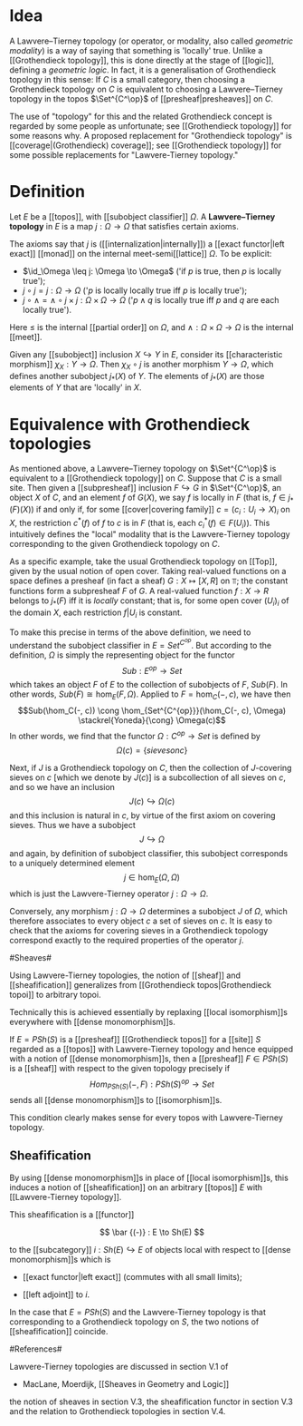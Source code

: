 # Idea

A Lawvere&#8211;Tierney topology (or operator, or modality, also called _geometric modality_) is a way of saying that something is 'locally' true.  Unlike a [[Grothendieck topology]], this is done directly at the stage of [[logic]], defining a _geometric logic_.  In fact, it is a generalisation of Grothendieck topology in this sense: If $C$ is a small category, then choosing a Grothendieck topology on $C$ is equivalent to choosing a Lawvere&#8211;Tierney topology in the topos $\Set^{C^\op}$ of [[presheaf|presheaves]] on $C$.

The use of "topology" for this and the related Grothendieck concept is regarded by some people as unfortunate; see [[Grothendieck topology]] for some reasons why.  A proposed replacement for "Grothendieck topology" is [[coverage|(Grothendieck) coverage]]; see [[Grothendieck topology]] for some possible replacements for "Lawvere-Tierney topology."

# Definition

Let $E$ be a [[topos]], with [[subobject classifier]] $\Omega$. A __Lawvere&#8211;Tierney topology__ in $E$ is a map $j: \Omega \to \Omega$ that satisfies certain axioms.

The axioms say that $j$ is ([[internalization|internally]]) a [[exact functor|left exact]] [[monad]] on the internal meet-semi[[lattice]] $\Omega$. To be explicit:
* $\id_\Omega \leq j: \Omega \to \Omega$ ('if $p$ is true, then $p$ is locally true');
* $j \circ j = j: \Omega \to \Omega$ ('$p$ is locally locally true iff $p$ is locally true');
* $j \circ \wedge = \wedge \circ j \times j: \Omega \times \Omega \to \Omega$ ('$p \wedge q$ is locally true iff $p$ and $q$ are each locally true').

Here $\leq$ is the internal [[partial order]] on $\Omega$, and $\wedge: \Omega \times \Omega \to \Omega$ is the internal [[meet]].

Given any [[subobject]] inclusion $X \hookrightarrow Y$ in $E$, consider its [[characteristic morphism]] $\chi_X: Y \to \Omega$. Then $\chi_X \circ j$ is another morphism $Y \to \Omega$, which defines another subobject $j_*(X)$ of $Y$. The elements of $j_*(X)$ are those elements of $Y$ that are 'locally' in $X$.


# Equivalence with Grothendieck topologies

As mentioned above, a Lawvere&#8211;Tierney topology on $\Set^{C^\op}$ is equivalent to a [[Grothendieck topology]] on $C$.  Suppose that $C$ is a small site.  Then given a [[subpresheaf]] inclusion $F \hookrightarrow G$ in $\Set^{C^\op}$, an object $X$ of $C$, and an element $f$ of $G(X)$, we say $f$ is locally in $F$ (that is, $f \in j_*(F)(X)$) if and only if, for some [[cover|covering family]] $c = (c_i: U_i \to X)_i$ on $X$, the restriction $c^*(f)$ of $f$ to $c$ is in $F$ (that is, each $c_i^*(f) \in F(U_i)$).  This intuitively defines the "local" modality that is the Lawvere-Tierney topology corresponding to the given Grothendieck topology on $C$.

As a specific example, take the usual Grothendieck topology on [[Top]], given by the usual notion of open cover. Taking real-valued functions on a space defines a presheaf (in fact a sheaf) $G: X \mapsto [X,R]$ on $\Top$; the constant functions form a subpresheaf $F$ of $G$. A real-valued function $f: X \to R$ belongs to $j_*(F)$ iff it is *locally* constant; that is, for some open cover $(U_i)_i$ of the domain $X$, each restriction $f|U_i$ is constant.

To make this precise in terms of the above definition, we need to understand the subobject classifier in $E = Set^{C^{op}}$.  But according to the definition, $\Omega$ is simply the representing object for the functor 
$$Sub: E^{op} \to Set$$ 
which takes an object $F$ of $E$ to the collection of subobjects of $F$, $Sub(F)$. In other words, $Sub(F) \cong \hom_E(F, \Omega)$. Applied to $F = \hom_C(-, c)$, we have then 
$$Sub(\hom_C(-, c)) \cong \hom_{Set^{C^{op}}}(\hom_C(-, c), \Omega) \stackrel{Yoneda}{\cong} \Omega(c)$$ 
In other words, we find that the functor $\Omega: C^{op} \to Set$ is defined by 
$$\Omega(c) = \{sieves on c\}$$ 

Next, if $J$ is a Grothendieck topology on $C$, then the collection of $J$-covering sieves on $c$ [which we denote by $J(c)$] is a subcollection of all sieves on $c$, and so we have an inclusion 
$$J(c) \hookrightarrow \Omega(c)$$ 
and this inclusion is natural in $c$, by virtue of the first axiom on covering sieves. Thus we have a subobject
$$J \hookrightarrow \Omega$$ 
and again, by definition of subobject classifier, this subobject corresponds to a uniquely determined element 
$$j \in \hom_E(\Omega, \Omega)$$ 
which is just the Lawvere-Tierney operator $j: \Omega \to \Omega$.

Conversely, any morphism $j:\Omega\to\Omega$ determines a subobject $J$ of $\Omega$, which therefore associates to every object $c$ a set of sieves on $c$.  It is easy to check that the axioms for covering sieves in a Grothendieck topology correspond exactly to the required properties of the operator $j$.




#Sheaves#

Using Lawvere-Tierney topologies, 
the notion of [[sheaf]] and [[sheafification]] generalizes from [[Grothendieck topos|Grothendieck topoi]] to arbitrary topoi. 

Technically this is achieved essentially by replaxing [[local isomorphism]]s everywhere with [[dense monomorphism]]s.

If $E = PSh(S)$ is a [[presheaf]] [[Grothendieck topos]] for a [[site]] $S$ regarded as a [[topos]] with Lawvere-Tierney topology and hence equipped with a notion of [[dense monomorphism]]s, then 
a [[presheaf]] $F \in PSh(S)$ is a [[sheaf]] with respect to the given topology precisely if 
$$
  Hom_{PSh(S)}(-, F)
  : PSh(S)^{op} \to Set
$$ 
sends all [[dense monomorphism]]s to [[isomorphism]]s.

This condition clearly makes sense for every topos with Lawvere-Tierney topology.


## Sheafification ##

By using [[dense monomorphism]]s in place of [[local isomorphism]]s, this induces a notion of [[sheafification]] on an arbitrary [[topos]] $E$ with [[Lawvere-Tierney topology]].

This sheafification is a [[functor]] 

$$
  \bar {(-)} : E \to Sh(E)
$$

to the [[subcategory]] $i : Sh(E) \hookrightarrow E$ of objects local with respect to [[dense monomorphism]]s which is

* [[exact functor|left exact]] (commutes with all small limits);

* [[left adjoint]] to $i$.

In the case that $E = PSh(S)$ and the Lawvere-Tierney topology is that corresponding to a Grothendieck topology on $S$, the two notions of [[sheafification]] coincide.


#References#

Lawvere-Tierney topologies are discussed in section V.1 of

* MacLane, Moerdijk, [[Sheaves in Geometry and Logic]]

the notion of sheaves in section V.3, the sheafification functor in section V.3 and the relation to Grothendieck topologies in section V.4.